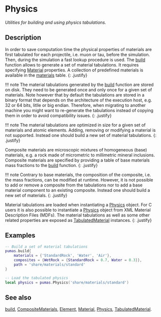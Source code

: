 # Physics
_Utilities for building and using physics tabulations._

## Description

In order to save computation time the physical properties of materials are first
tabulated for each projectile, i.e. muon or tau, before the simulation. Then,
during the simulation a fast lookup procedure is used.  The
[build](physics/build.md) function allows to generate a set of material
tabulations. It requires specifying [Material](physics/Material.md) properties.
A collection of predefined materials is available in the
[materials](data/materials.md) table.
{: .justify}

!!! note
    The material tabulations generated by the [build](physics/build.md) function
    are stored on disk. They need to be generated once and only once for a given
    set of materials. Note however that by default the tabulations are stored in
    a binary format that depends on the architecture of the execution host, e.g.
    32 or 64 bits, litlle or big endian. Therefore, when migrating to another
    machine you might want to re-generate the tabulations instead of copying
    them in order to avoid compatibility issues.
    {: .justify}

!!! note
    The material tabulations are optimized in size for a given set of materials
    and atomic elements. Adding, removing or modifying a material is not
    supported. Instead one should build a new set of material tabulations.
    {: .justify}

Composite materials are microscopic mixtures of homogeneous (base) materials,
e.g. a rock made of micrometric to millimetric mineral inclusions. Composite
materials are specified by providing a table of base materials mass fractions
to the [build](physics/build.md) function.
{: .justify}

!!! note
    Contrary to base materials, the composition of the composite, i.e. the mass
    fractions, can be modified at runtime. However, it is not possible to add or
    remove a composite from the tabulations nor to add a base material component
    to an existing composite. Instead one should build a new set of materials.
    {: .justify}

Material tabulations are loaded when instantiating a
[Physics](physics/Physics.md) object. For C users it is also possible to
instantiate a [Physics](Physics.md) object from XML Material Description Files
(MDFs). The material tabulations as well as some other related properties are
exposed as [TabulatedMaterial](physics/TabulatedMaterial.md) instances.
{: .justify}

## Examples

```lua
-- Build a set of material tabulations
pumas.build{
    materials = {'StandardRock', 'Water', 'Air'},
    composites = {WetRock = {StandardRock = 0.7, Water = 0.3}},
    path = 'share/materials/standard'
}

-- Load the tabulated physics
local physics = pumas.Physics('share/materials/standard')
```

## See also

[build](physics/build.md),
[CompositeMaterials](physics/CompositeMaterials.md),
[Element](physics/Element.md),
[Material](physics/Material.md),
[Physics](physics/Physics.md),
[TabulatedMaterial](physics/TabulatedMaterial.md).
